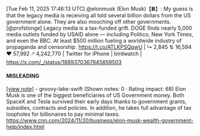 [Tue Feb 11, 2025 17:46:13 UTC] @elonmusk (Elon Musk)【𝗕】: My guess is that the legacy media is receiving all told several billion dollars from the US government alone.  They are also mooching off other governments. [@profstonge] Legacy media is a tax-funded grift. DOGE finds nearly 5,000 media outlets funded by USAID alone — including Politico, New York Times, and even the BBC. At least $500 million fueling a worldwide industry of propaganda and censorship. https://t.co/ATLKPSQqwU | ↳ 2,845 ⇅ 16,594 ♥ 57,992 🡕 4,242,770 | Twitter for iPhone | birdwatch | https://x.com/_/status/1889370367845859503

#### MISLEADING

[[view note]](https://x.com/i/birdwatch/n/1889384170486730822) - groovy-lake-swift (Shown notes: 0 · Rating impact: 68)
Elon Musk is one of the biggest beneficiaries of US
Government money. Both SpaceX and Tesla survived their early days thanks to government grants, subsidies, contracts and policies. In addition, he takes full advantage of tax loopholes for billionaires to pay minimal taxes.
https://www.cnn.com/2024/11/20/business/elon-musk-wealth-government-help/index.html
